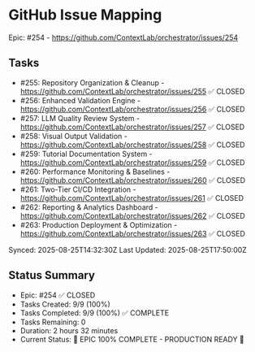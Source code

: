 # GitHub Issue Mapping

Epic: #254 - https://github.com/ContextLab/orchestrator/issues/254

## Tasks

- #255: Repository Organization & Cleanup - https://github.com/ContextLab/orchestrator/issues/255 ✅ CLOSED
- #256: Enhanced Validation Engine - https://github.com/ContextLab/orchestrator/issues/256 ✅ CLOSED
- #257: LLM Quality Review System - https://github.com/ContextLab/orchestrator/issues/257 ✅ CLOSED
- #258: Visual Output Validation - https://github.com/ContextLab/orchestrator/issues/258 ✅ CLOSED
- #259: Tutorial Documentation System - https://github.com/ContextLab/orchestrator/issues/259 ✅ CLOSED
- #260: Performance Monitoring & Baselines - https://github.com/ContextLab/orchestrator/issues/260 ✅ CLOSED
- #261: Two-Tier CI/CD Integration - https://github.com/ContextLab/orchestrator/issues/261 ✅ CLOSED
- #262: Reporting & Analytics Dashboard - https://github.com/ContextLab/orchestrator/issues/262 ✅ CLOSED
- #263: Production Deployment & Optimization - https://github.com/ContextLab/orchestrator/issues/263 ✅ CLOSED

Synced: 2025-08-25T14:32:30Z
Last Updated: 2025-08-25T17:50:00Z

## Status Summary
- Epic: #254 ✅ CLOSED
- Tasks Created: 9/9 (100%)
- Tasks Completed: 9/9 (100%) ✅ COMPLETE
- Tasks Remaining: 0
- Duration: 2 hours 32 minutes
- Current Status: 🎉 EPIC 100% COMPLETE - PRODUCTION READY 🎉

